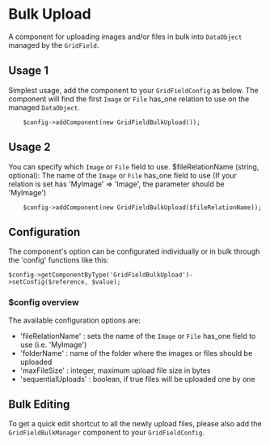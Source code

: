 # Bulk Upload
A component for uploading images and/or files in bulk into `DataObject` managed by the `GridField`.

## Usage 1
Simplest usage, add the component to your `GridFieldConfig` as below. The component will find the first `Image` or `File` has_one relation to use on the managed `DataObject`.
		
		$config->addComponent(new GridFieldBulkUpload());

## Usage 2
You can specify which `Image` or `File` field to use.
$fileRelationName (string, optional): The name of the `Image` or `File` has_one field to use (If your relation is set has 'MyImage' => 'Image', the parameter should be 'MyImage')
		
		$config->addComponent(new GridFieldBulkUpload($fileRelationName));

## Configuration
The component's option can be configurated individually or in bulk through the 'config' functions like this:

    $config->getComponentByType('GridFieldBulkUpload')->setConfig($reference, $value);
		
### $config overview
The available configuration options are:
* 'fileRelationName' : sets the name of the `Image` or `File` has_one field to use (i.e. 'MyImage')
* 'folderName' : name of the folder where the images or files should be uploaded
* 'maxFileSize' : integer, maximum upload file size in bytes
* 'sequentialUploads' : boolean, if true files will be uploaded one by one

## Bulk Editing
To get a quick edit shortcut to all the newly upload files, please also add the `GridFieldBulkManager` component to your `GridFieldConfig`.
